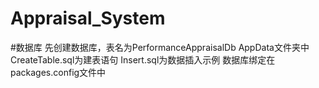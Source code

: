 # Appraisal_System

#数据库
先创建数据库，表名为PerformanceAppraisalDb
AppData文件夹中CreateTable.sql为建表语句
Insert.sql为数据插入示例
数据库绑定在packages.config文件中
